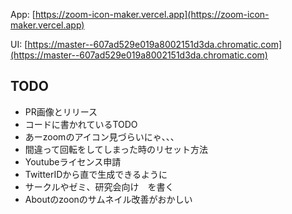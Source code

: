 App: [https://zoom-icon-maker.vercel.app](https://zoom-icon-maker.vercel.app)

UI: [https://master--607ad529e019a8002151d3da.chromatic.com](https://master--607ad529e019a8002151d3da.chromatic.com)

## TODO

- PR画像とリリース
- コードに書かれているTODO
- あーzoomのアイコン見づらいにゃ、、、
- 間違って回転をしてしまった時のリセット方法
- Youtubeライセンス申請
- TwitterIDから直で生成できるように
- サークルやゼミ、研究会向け　を書く
- Aboutのzoonのサムネイル改善がおかしい

